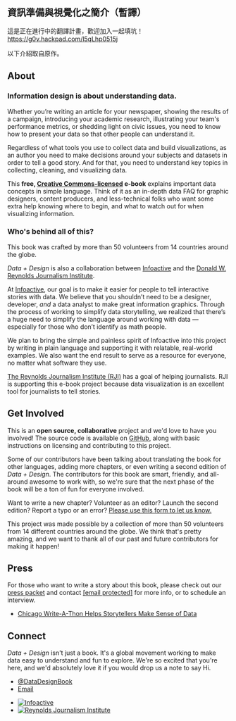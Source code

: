 <section class="header">

<h2>資訊準備與視覺化之簡介（暫譯）</h2>

這是正在進行中的翻譯計畫，歡迎加入一起填坑！ https://g0v.hackpad.com/l5qLhp0515j

以下介紹取自原作。

</section>

<section id="about" class="content">

# About

### Information design is about **understanding data**.

Whether you’re writing an article for your newspaper, showing the results of a campaign, introducing your academic research, illustrating your team's performance metrics, or shedding light on civic issues, you need to know how to present your data so that other people can understand it.

Regardless of what tools you use to collect data and build visualizations, as an author you need to make decisions around your subjects and datasets in order to tell a good story. And for that, you need to understand key topics in collecting, cleaning, and visualizing data.

This **free, [Creative Commons-licensed](https://creativecommons.org/licenses/by-nc-sa/4.0/) e-book** explains important data concepts in simple language. Think of it as an in-depth data FAQ for graphic designers, content producers, and less-technical folks who want some extra help knowing where to begin, and what to watch out for when visualizing information.

### Who's behind all of this?

This book was crafted by more than 50 volunteers from 14 countries around the globe.

_Data + Design_ is also a collaboration between [Infoactive](infoactive.co) and the [Donald W. Reynolds Journalism Institute](http://www.rjionline.org/).

At [Infoactive](infoactive.co), our goal is to make it easier for people to tell interactive stories with data. We believe that you shouldn’t need to be a designer, developer, _and_ a data analyst to make great information graphics. Through the process of working to simplify data storytelling, we realized that there’s a huge need to simplify the language around working with data — especially for those who don’t identify as math people.

We plan to bring the simple and painless spirit of Infoactive into this project by writing in plain language and supporting it with relatable, real-world examples. We also want the end result to serve as a resource for everyone, no matter what software they use.

[The Reynolds Journalism Institute (RJI)](http://www.rjionline.org/) has a goal of helping journalists. RJI is supporting this e-book project because data visualization is an excellent tool for journalists to tell stories.

</section>

<section id="contribute" class="content">

# Get Involved

This is an **open source, collaborative** project and we'd love to have you involved! The source code is available on [GitHub](https://github.com/infoactive/data-design/), along with basic instructions on licensing and contributing to this project.

Some of our contributors have been talking about translating the book for other languages, adding more chapters, or even writing a second edition of _Data + Design_. The contributors for this book are smart, friendly, and all-around awesome to work with, so we're sure that the next phase of the book will be a ton of fun for everyone involved.

Want to write a new chapter? Volunteer as an editor? Launch the second edition? Report a typo or an error? [Please use this form to let us know.](https://docs.google.com/a/infoactive.us/forms/d/1LsafHUV-BPQHmQsXHR40UsXS4f0c_jySgMrF9vMloF4/viewform?usp=send_form)

This project was made possible by a collection of more than 50 volunteers from 14 different countries around the globe. We think that's pretty amazing, and we want to thank all of our past and future contributors for making it happen!

</section>

<section id="press">

# Press

For those who want to write a story about this book, please check out our [press packet](https://drive.google.com/folderview?id=0BzgbdNYyW3F-NUpyejB5NWFkd1U&usp=sharing) and contact [[email protected]](/cdn-cgi/l/email-protection) <script cf-hash="f9e31" type="text/javascript">/* <![CDATA[ */!function(){try{var t="currentScript"in document?document.currentScript:function(){for(var t=document.getElementsByTagName("script"),e=t.length;e--;)if(t[e].getAttribute("cf-hash"))return t[e]}();if(t&&t.previousSibling){var e,r,n,i,c=t.previousSibling,a=c.getAttribute("data-cfemail");if(a){for(e="",r=parseInt(a.substr(0,2),16),n=2;a.length-n;n+=2)i=parseInt(a.substr(n,2),16)^r,e+=String.fromCharCode(i);e=document.createTextNode(e),c.parentNode.replaceChild(e,c)}}}catch(u){}}();/* ]]> */</script> for more info, or to schedule an interview.

*   [Chicago Write-A-Thon Helps Storytellers Make Sense of Data](http://www.rjionline.org/blog/chicago-write-thon-helps-storytellers-make-sense-data)

</section>

<section class="content" id="connect">

# Connect

_Data + Design_ isn't just a book. It's a global movement working to make data easy to understand and fun to explore. We're so excited that you're here, and we'd absolutely love it if you would drop us a note to say Hi.

*   [@DataDesignBook](https://twitter.com/datadesignbook)
*   [Email](/cdn-cgi/l/email-protection#593c3b3636321930373f36383a2d302f3c773a36)

</section>

<section id="sponsors">

*   [![Infoactive](https://dqzzm1bt1bnva.cloudfront.net/assets/static_pages/ebook/infoactive-logo-80aa90fc145d2b1b20d1fc65b800d4cc88d231fa25f34963ebb4243663ed4a1b.png)](https://infoactive.co)
*   [![Reynolds Journalism Institute](https://dqzzm1bt1bnva.cloudfront.net/assets/static_pages/ebook/rji-logo-white-80028470969a6246ae3f8217d575aaae1212e75baac05829a1443decdb5a7f07.png)](http://www.rjionline.org/)

</section>
